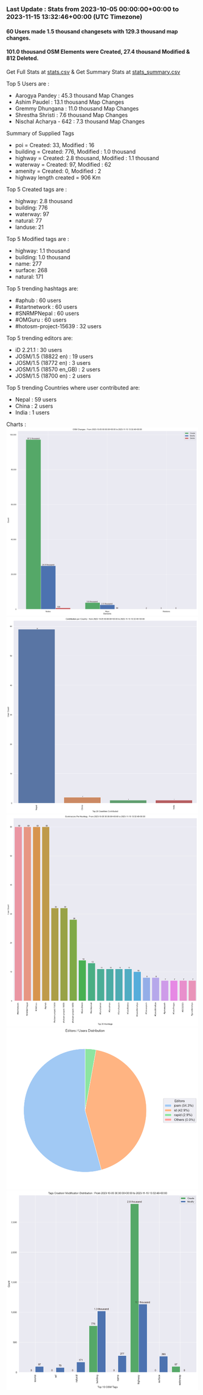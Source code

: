 ### Last Update : Stats from 2023-10-05 00:00:00+00:00 to 2023-11-15 13:32:46+00:00 (UTC Timezone)

#### 60 Users made 1.5 thousand changesets with 129.3 thousand map changes.
#### 101.0 thousand OSM Elements were Created, 27.4 thousand Modified & 812 Deleted.
Get Full Stats at [stats.csv](/stats/SNRMPNepal/Every2days/stats.csv)
 & Get Summary Stats at [stats_summary.csv](/stats/SNRMPNepal/Every2days/stats_summary.csv)

Top 5 Users are : 
- Aarogya Pandey : 45.3 thousand Map Changes
- Ashim Paudel : 13.1 thousand Map Changes
- Gremmy Dhungana : 11.0 thousand Map Changes
- Shrestha Shristi : 7.6 thousand Map Changes
- Nischal Acharya - 642 : 7.3 thousand Map Changes

Summary of Supplied Tags
- poi = Created: 33, Modified : 16
- building = Created: 776, Modified : 1.0 thousand
- highway = Created: 2.8 thousand, Modified : 1.1 thousand
- waterway = Created: 97, Modified : 62
- amenity = Created: 0, Modified : 2
- highway length created = 906 Km


Top 5 Created tags are :
- highway: 2.8 thousand
- building: 776
- waterway: 97
- natural: 77
- landuse: 21


Top 5 Modified tags are :
- highway: 1.1 thousand
- building: 1.0 thousand
- name: 277
- surface: 268
- natural: 171


Top 5 trending hashtags are:
- #aphub : 60 users
- #startnetwork : 60 users
- #SNRMPNepal : 60 users
- #OMGuru : 60 users
- #hotosm-project-15639 : 32 users


Top 5 trending editors are:
- iD 2.21.1 : 30 users
- JOSM/1.5 (18822 en) : 19 users
- JOSM/1.5 (18772 en) : 3 users
- JOSM/1.5 (18570 en_GB) : 2 users
- JOSM/1.5 (18700 en) : 2 users


Top 5 trending Countries where user contributed are:
- Nepal : 59 users
- China : 2 users
- India : 1 users


 Charts : 
![Alt text](./stats_osm_changes.png) 
![Alt text](./stats_users_per_country.png) 
![Alt text](./stats_users_per_hashtag.png) 
![Alt text](./stats_editors_pie_chart.png) 
![Alt text](./stats_tags.png) 
